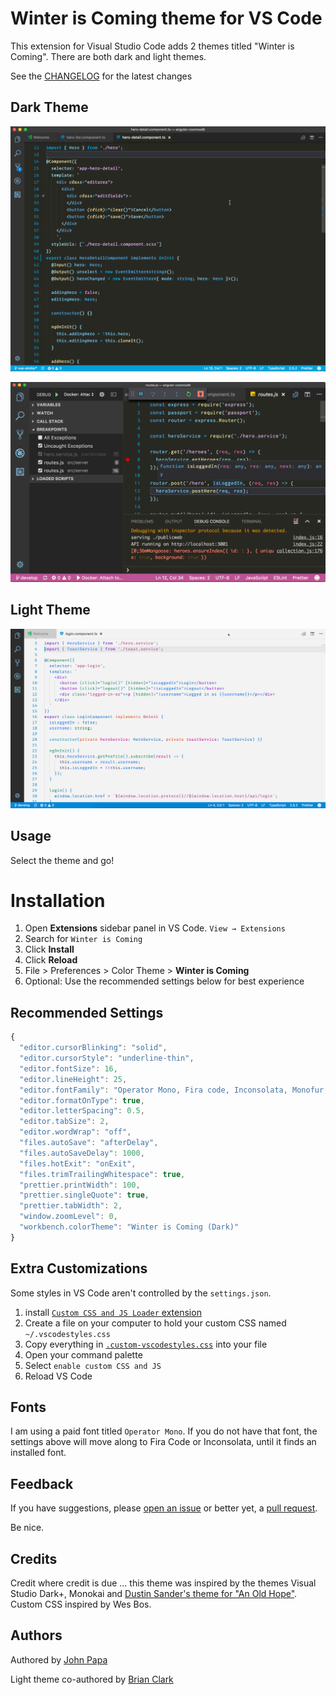 # Winter is Coming theme for VS Code

This extension for Visual Studio Code adds 2 themes titled "Winter is Coming". There are both dark and light themes.

See the [CHANGELOG](CHANGELOG.md) for the latest changes

## Dark Theme

![HTML](images/800-1.png)

![JavaScript/TypeScript](images/800-2.png)

## Light Theme

![Light Theme](images/800-3-light.png)

## Usage

Select the theme and go!

# Installation

1. Open **Extensions** sidebar panel in VS Code. `View → Extensions`
2. Search for `Winter is Coming`
3. Click **Install**
4. Click **Reload**
5. File > Preferences > Color Theme > **Winter is Coming**
6. Optional: Use the recommended settings below for best experience

## Recommended Settings

```js
{
  "editor.cursorBlinking": "solid",
  "editor.cursorStyle": "underline-thin",
  "editor.fontSize": 16,
  "editor.lineHeight": 25,
  "editor.fontFamily": "Operator Mono, Fira code, Inconsolata, Monofur, Menlo",
  "editor.formatOnType": true,
  "editor.letterSpacing": 0.5,
  "editor.tabSize": 2,
  "editor.wordWrap": "off",
  "files.autoSave": "afterDelay",
  "files.autoSaveDelay": 1000,
  "files.hotExit": "onExit",
  "files.trimTrailingWhitespace": true,
  "prettier.printWidth": 100,
  "prettier.singleQuote": true,
  "prettier.tabWidth": 2,
  "window.zoomLevel": 0,
  "workbench.colorTheme": "Winter is Coming (Dark)"
}
```

## Extra Customizations

Some styles in VS Code aren't controlled by the `settings.json`.

1. install [`Custom CSS and JS Loader` extension](https://marketplace.visualstudio.com/items?itemName=be5invis.vscode-custom-css)
1. Create a file on your computer to hold your custom CSS named `~/.vscodestyles.css`
1. Copy everything in [`.custom-vscodestyles.css`](./.custom-vscodestyles.css) into your file
1. Open your command palette
1. Select `enable custom CSS and JS`
1. Reload VS Code

## Fonts

I am using a paid font titled `Operator Mono`. If you do not have that font, the settings above will move along to Fira Code or Inconsolata, until it finds an installed font.

## Feedback

If you have suggestions, please [open an issue](https://github.com/johnpapa/vscode-winteriscoming/issues) or better yet, a [pull request](https://github.com/johnpapa/vscode-winteriscoming/pulls).

Be nice.

## Credits

Credit where credit is due ... this theme was inspired by the themes Visual Studio Dark+, Monokai and [Dustin Sander's theme for "An Old Hope"](https://marketplace.visualstudio.com/items?itemName=dustinsanders.an-old-hope-theme-vscode). Custom CSS inspired by Wes Bos.

## Authors

Authored by [John Papa](https://twitter.com/john_papa)

Light theme co-authored by [Brian Clark](https://twitter.com/_clarkio)
